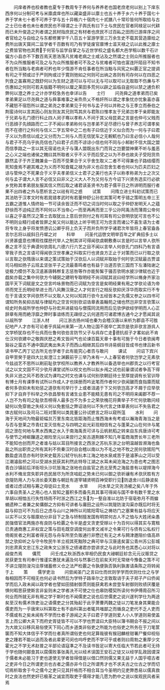<!-- { "loadSidebar": true } -->
　　问庠者养也校者教也夏专于教周专于养何与养养老也国老庶老何以别上下庠东西序何以分制可考与米廪虞庠也所以藏粢盛非以廪士也五十养于乡六十养于国七十养于学未七十者不可养于学与五十异粻六十宿肉七十贰膳八十常珍皆何所取给与古之士已仕者也未仕者庶民也不得谓之士子舆氏有曰下士与庶民在官者同禄足以代耕而已未升俊造之列者谓之民材指庶民之有材者也庶民不过百畆之田而已游庠序之间者官给之与自给之与东都修黉宇千八百五十室游学至三万余生史不载其营造廪给之费所出唐天寳间二监学者千百数有司乃有学徒废官廪博士滥天禄之讥以此推之廪士之费皆官物也其费于何官与监学自掌之与近世学校之盛名都大邑学租以数千石计偏方小县亦不下数百焉天恩浩荡凡贫难老病之士咸沾及之然谓之士则众所推服者也不为众所推服者可及之与为众所推服者可不及之与贫难者可恤也富连阡陌目不知书者在所当黜与老病者可矜也年少惰游不肯任事者在所当黜与风宪之纠覈正官之提调有司之干预或过于严则拘或过于寛则弛如之何则可出纳之吝则有司存何以在四恶之列食之虽寡用之既舒何以为生财之道可以与可以无与可以取可以无取取不伤亷与不伤惠如之何则可若夫版籍不明何以厘之莱田多荒何以辟之监临自盗何以禁之逋负积弊何以澄之养士之计亦学校急务也幸详以告
　　士行
　　问尧舜之道孝弟而已矣孝弟果足以尽尧舜之道与舜事难事之亲烝烝乂不格奸所以谓之孝象忧亦忧象喜亦喜不藏怒不宿怨所以谓之弟尧之孝弟果见于何书与孟子何以并称之与王季立而泰伯之荆蛮诗何以言其因心则友则友其兄则笃其庆与君陈曰惟孝友于兄弟岂孝于亲即能友于兄弟与孔门德行科止四人闵子骞以孝称人不间于其父母昆弟之言是也仲弓父贱而行恶顔子先顔路而亡二子不闻以孝弟称何与岂孝弟不足尽德行与曾子养志可谓孝矣而不在德行之科何与信义二字五常中之二也有子曰信近于义似合而为一何与子曰君子义以为质信以成之又分而为二何与人而无信犹车之无輗軏也乃曰言必信小人哉何与君子不亮乌乎执亮信也乃曰君子贞而不谅谅小信也何不同与小邾射不信大国之盟而信季路之一言以其无宿诺也夫子与蒲人盟既出东门而背之岂要盟神果不听与羞恶之心义之端也诸侯之餽曰其所取者义乎不义乎而后受之以为不恭也故夫子受阳货烝豚然孟子于齐王餽兼金一百而不受果合于义乎舍生取义二者不可得兼也子路结缨而死知食焉不避其难之为义而不知食辄之禄为非义也召忽舍生者也何以为匹夫匹妇之谅与管仲之不死果合于义乎夫孝弟信义士君子之美行也夫子以称孝称弟为士之次又何与孟子谓大人言不必信又曰非义之义大人不为又何与方今诏下兴贤务选实行必欲乡党称其孝弟朋友服其信义然后取之诸君读圣贤书为君子儒平日之所讲明而服行者果不出四者之外与愿析言之以祛有司之惑
　　试策
　　问隋立进士科初试策而已其法昉于汉孝文时有若晁错孝武时有若董仲舒公孙宏其策可考乎错之策明五帝三王五霸之道惟人情终始一节可读余皆泛而不切之词当时何以取之乎仲舒发明天人之蕴舒徐而不迫纯正而不阿何以不当帝心一而至再再而至三乎公孙阿禹汤而薄周公帝何以喜之乎虽然汉之策士去取犹出上意后世则付之有司耳有司公欤明欤犹可言也不公不明则业精行成者皆屏之矣又何以能达上听乎明王可为忠言而诸公不喜生语为士者将专攻上身乎将发愤懑讥公卿乎将上负天子而并负所学乎诸君次年皆将上春官盍各言尔志将以觇斜日丹墀之对
　　科举
　　问圣代运啓文明举百年之旷典招多士以兴贤甚盛意也博观徃牒厯代举人之制其详可得闻欤虞朝敷奏以言是时以言举人欤所奏之言不见于典谟何欤周礼六德六行六艺之目不闻以言举人何欤孔门四科乃有言语宰我子贡之言语可得闻欤汉世孝亷之科取实行也贤良方正止于对策而已以行取之欤以言取之欤隋唐以来谓之策试策始于汉欤后人以词赋并取始于何时欤汉赋最古贾谊司马相如扬子云班孟坚张平子之流最善鸣者也有益于治道否欤三国而下左潘陆谢之徒极力模仿不及汉逺甚唐韩栁复志惩咎等作亦能髣髴于骚否欤明水披沙律赋也近于戯矣亦载之集中何欤方今辅弼之建明专取明经不尚词赋其说曰经学所以脩身齐家治国平天下词赋是文之空言吟咏景物而已词赋为空言是矣明经果有用之学欤论语为帝师而党王氏明经举进士而八风舞汉唐之人才何言行之相反欤抑厌浮华而取实行不专在于言语文字间欤然不以文取人又何以知其行欤今五经皆本之先儒又参之以四书可谓知所务矣抑古赋与律赋均之空言何别欤诏诰章表虽翰苑之储也然岂非空言欤策以经史时务觇所学也仲舒与孙宏并进裴垍与僧孺同流用而后见欤伊欲经学明而人心正辞章有用而絶浮靡之弊时事谙练而无疎缪之讥何道而可诸君博古通今之才愿闻其说以觇所学
　　江浙人材
　　问江浙古扬州域也秦为会稽汉唐以来析为郡县不可胜纪地产人才亦有可论者乎呉延州来第一流人物让国不居卒亡其宗是欤非欤言游呉人文学桥犹存也不仕呉而仕鲁何欤伯言防节父子与呉存亡走德抗叔子才畧如此不肯仕汉何欤建中之敬舆庆厯之希文皆间气也论谏百篇天章十事有可施于今日者欤闽粤谿谷之蛮古不通中国武夷出朱夫子而西山相继其后四书诗易纲目皆成书也律吕新书读书甲乙丙丁记古所无也学者于此有能究心者否与敢问
　　课试
　　问诏下宾兴自甲至癸于是四大比矣澄江士渊薮前乎三举乃未有一人上春官者何欤岂学之无素欤今兹战艺不思所以刷前耻欤学校所以教养人才教养所以备选举也州郡贡之以行考官试之以文文固不可少欤月课堂试所以校文也所以拟乡闱之试也前軰谓试者争高下得失非义逊之风不若改试为课均之时文也课与试何别欤朝廷待士至厚提调有长官训导有博士月有课季有试所以作成人才也挟册而吟泚笔而作者何少欤闻皷而食指廪而赋者何多欤抑未有劝惩之道欤有司举行于上或者沮遏于下又何欤岂高才不屑于应举欤抑下才自弃于科举之外欤昌黎有言诸生业患不能精无患有司之不明将来阖郡不荐一人岂不为有司之耻欤吾榜得人最多岂不为多士之荣欤槐花将黄举子不忙何欤敢问经疑何以免穿凿之失经义何以免套括之弊诏诰何以不失代言之体章表何以不失告君之体古赋何以及司马二班对策何以类晁董公孙试摭言之将以窥所蕰
　　水利
　　问海于天地间为物最钜幅贠万里东南北皆距海而止惟西海未有考或以瀚海青海当之是与否与登莱之市青红变灭信有之与四明之岩光彩现相信有之与蓬莱之山在何许与尾闾之泄在何地与黒水西夷之水入于南海禹贡可详与云帆秔稻之转来自东呉唐诗可考与使节之﨑岖饟道之艰险至元以来尝行之矣古道荆棘不知几年蛮商海贾长年三老所不能知也创而开之者谁与姑以耳目所接言之西浙之苏杭东浙之台明温越皆濒海也鱼盐之所出职贡之所有其利不赀秦汉时自会稽以南以为不毛之地不牧之民何欤隂阳气数盈虚消息亦有时欤宋史载苏公轼守杭杭本江海之地水泉咸苦于是濬茅山之河以受江潮濬盐桥之河以受湖水民获其利然此特导江湖之水耳未闻沧海之为患也考之图志青白沙镇前后洋街坦头沙坑皆海之涨地也自盐官之邑北至秀之海盐昔有以堤捍海今水利不脩龙宫失职井邑民居尽为所贪啮龁之势未已何以御之欤祈禳有术欤厌胜有方欤隄防用人力与消长委天数与朝廷有道宰辅贤明百神受职行见防退舍川后静波矣或者过虑试相与筹之毋徒曰土克水
　　水旱
　　问水旱之灾尧汤被之矣八年于外六事自责圣人之用心也人皆知之蓄积多而备先具其事可得闻与国不幸有数千里之水旱胡以相恤五行失性旸雨不时浙之西江之东为一壑自淮以北防于宿亳弥月不雨蝗蝻遗种二者兼之矣傋御之方抑有可讲者与庸田之设所以筑隄防浚沟渠亦既后时将无益与抑岂可不为后日之虑与山川之神所以司隂阳雩坛之祷坊门之塞果有益与将应天以实不以文与赈廪劝分非目下之急与矫制擅发国有明禁何古人不之恤与大姓闭籴愚民强借官法两施亦有良防与检覈之令半是虚文贪吏受赇以十为百何以得其实与寛租已责通商惠工非权宜之策与田毛既空调度何出孝文减半之令果可行与债有公私权行倚阁贫者之利富者得无怨与舟车所至负贩通行非懋迁有无之术与闗津邀阻价值高昻禁之欤抑听之与守令牧民牛羊立视其死黜陟之典可举与汉唐逺矣富公青州苏公彭城刘忠肃真文忠江东之政朱文公浙东之绩诸君亦尝讲求之与此时务也其悉心以对将以觇俊杰焉
　　傋荒
　　问壬戌之秋浙西水旱相仍民食大祲朝廷轸念元元议赈贷之民获更生有司奉行惟谨实惠犹未遍及何与然事已在前矣天时无常继今豫备之策不可不讲立隄防浚沟浍厚储蓄修义仓之法严检覈之令孰便孰否孰利孰害请条陈之将转闻于上
　　策
　　儒学吏治
　　问尝闻圣门之言曰仕而优则学学而优则仕仕之与学毎相因而不可相无也何必读书然后为学特子路率尔之言致取诮于夫子郑子产曰侨闻学而后入政未闻以政学者也譬如田猎射御贯则能获禽若未尝登车射御则败绩厌覆是惧何暇思获使斯言非妄则未之学者决不可使之仕也皋防稷契所读何书伊傅周召所习何业而所就无非有用之学于斯时也不闻儒吏之说也后世儒吏之说兴遂判学仕为两途矣至汉有儒术饰吏治之语儒吏之分其殆起于此乎萧曹丙魏之徒以刀笔发身其果能合儒吏而为一乎唐宋以科第取士有不由科第出者辄共嗤鄙之而循良之吏代不乏人吏而不儒或有之矣未闻有不学而仕者子游闻之夫子曰君子学道则爱人小人学道则易使盖言上而公卿大夫下而府史胥徒皆不可以不学也贾谊曰大臣特以簿书期会不报之间以为大故又曰移风易俗使天下囘心而乡道类非俗吏之所能为也俗吏之所务在于刀笔筐箧而不知大体信乎不学而仕者真所谓俗吏也何足算哉彼有猴冠麟楦钳署尸餐仰视俗吏之踵若不能以追而及者此辈更可闵也呜呼吏而不学可乎或者则曰周勃之重厚少文霍光之不学无术赵普之半部论语寇凖之不及读书皆足以寄大任临大节若此者可无待于学也随何郦食其以腐儒败事张禹孔光以经术误国王安石之徒又以经学乱政因谓深于儒者未必能习于吏也遂使无学者皆得借是以借口然则儒又果无益于人国乎噫古者之吏非今日之所谓吏贠也古者之儒亦非今日之所谓秀才也不求夫古之仕古之学而切切焉析取舍于今之儒今之吏只见其扞格而不相合耳当今圣明灼见吏弊悉易以儒真救时之良法也然吏奸已极革之诚宜而取吏于儒得才能几愿为酌中之说以俟观民风者采焉
